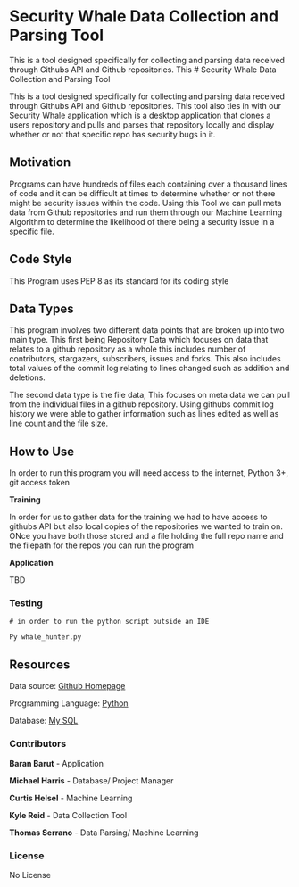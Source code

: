 # Security Whale Data Collection and Parsing Tool

This is a tool designed specifically for collecting and parsing data received through Githubs API and Github repositories. This # Security Whale Data Collection and Parsing Tool

This is a tool designed specifically for collecting and parsing data received through Githubs API and Github repositories. This tool also ties in with our Security Whale application which is a desktop application that clones a users repository and pulls and parses that repository locally and display whether or not that specific repo has security bugs in it.

## Motivation

Programs can have hundreds of files each containing over a thousand lines of code and it can be difficult at times to determine whether or not there might be security issues within the code. Using this Tool we can pull meta data from Github repositories
and run them through our Machine Learning Algorithm to determine the likelihood of there being a security issue in a specific file.

## Code Style

This Program uses PEP 8 as its standard for its coding style

## Data Types

This program involves two different data points that are broken up into two main type. This first being Repository Data which focuses on data that relates to a github repository as a whole this includes number of contributors, stargazers, subscribers, issues and forks. This also includes total values of the commit log relating to lines changed such as addition and deletions.

The second data type is the file data, This focuses on meta data we can pull from the individual files in a github repository. Using githubs commit log history we were able to gather information such as lines edited as well as line count and the file size.

## How to Use

In order to run this program you will need access to the internet, Python 3+, git access token

**Training**

In order for us to gather data for the training we had to have access to githubs API but also local copies of the repositories we wanted to train on. ONce you have both those stored and a file holding the full repo name and the filepath for the repos you can run the program

**Application**

TBD


### Testing

```test
# in order to run the python script outside an IDE

Py whale_hunter.py
```


## Resources

Data source: [Github Homepage](https://github.com/)

Programming Language: [Python](https://www.python.org/)

Database: [My SQL](https://www.mysql.com/)

### Contributors


**Baran Barut** - Application

**Michael Harris** - Database/ Project Manager

**Curtis Helsel** - Machine Learning

**Kyle Reid** - Data Collection Tool

**Thomas Serrano** - Data Parsing/ Machine Learning


### License

No License

